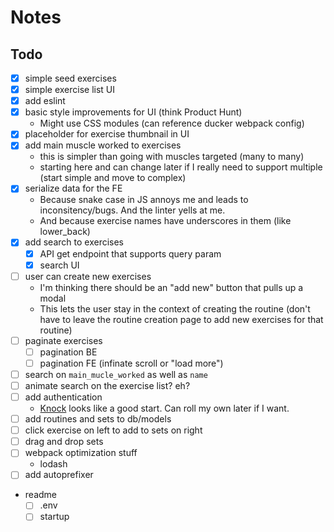 # Notes

## Todo
- [x] simple seed exercises
- [x] simple exercise list UI
- [x] add eslint
- [x] basic style improvements for UI (think Product Hunt)
  - Might use CSS modules (can reference ducker webpack config)
- [x] placeholder for exercise thumbnail in UI
- [x] add main muscle worked to exercises
  - this is simpler than going with muscles targeted (many to many)
  - starting here and can change later if I really need to support multiple (start simple and
    move to complex)
- [x] serialize data for the FE
  - Because snake case in JS annoys me and leads to inconsitency/bugs. And the linter yells at me.
  - And because exercise names have underscores in them (like lower_back)
- [x] add search to exercises
  - [x] API get endpoint that supports query param
  - [x] search UI
- [ ] user can create new exercises
  - I'm thinking there should be an "add new" button that pulls up a modal
  - This lets the user stay in the context of creating the routine (don't have to leave the routine
    creation page to add new exercises for that routine)
- [ ] paginate exercises
  - [ ] pagination BE
  - [ ] pagination FE (infinate scroll or "load more")
- [ ] search on `main_mucle_worked` as well as `name`
- [ ] animate search on the exercise list? eh?
- [ ] add authentication
  - [Knock](https://github.com/nsarno/knock) looks like a good start. Can roll my own later if I want.
- [ ] add routines and sets to db/models
- [ ] click exercise on left to add to sets on right
- [ ] drag and drop sets
- [ ] webpack optimization stuff
  - lodash
- [ ] add autoprefixer
- readme
  - [ ] .env
  - [ ] startup
